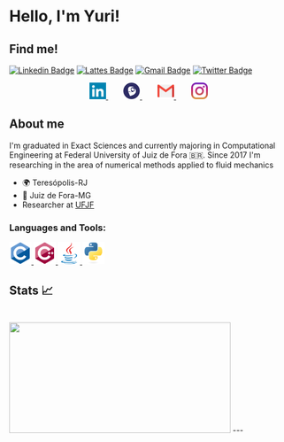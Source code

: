 # Hello, I'm Yuri!

## Find me!
[![Linkedin Badge](https://img.shields.io/badge/-LinkedIn-blue?style=flat-square&logo=Linkedin&logoColor=white&link=https://www.linkedin.com/in/yurircorrea/)](https://www.linkedin.com/in/yurircorrea/)
[![Lattes Badge](https://img.shields.io/badge/-Lattes-black?style=flat-square&logo=Lattes&logoColor=white&link=https://http://lattes.cnpq.br/8888890033493612/)](http://lattes.cnpq.br/8888890033493612/)
[![Gmail Badge](https://img.shields.io/badge/-Gmail-FF0000?style=flat-square&logo=Gmail&logoColor=white&link=mailto:correa.yuri@engenharia.ufjf.br)](mailto:correa.yuri@engenharia.ufjf.br)
[![Twitter Badge](https://img.shields.io/badge/-Instagram-C13584?style=flat-square&labelColor=C13584&logo=instagram&logoColor=white&link=https://instagram.com/rcytrewq)](https://instagram.com/rcytrewq)



<div align="center">
<a href="https://www.linkedin.com/in/yuricorrea/" target="_blank">
<img height="30" alt="LinkedIn" src="./public/linkedin.png"/>
</a>
  &nbsp;&nbsp;&nbsp;&nbsp;&nbsp;&nbsp;
<a target="_blank" href="http://lattes.cnpq.br/8888890033493612" target="_blank">
    <img alt="Email" height="30" src="./public/lattes.png"/>
</a>
&nbsp;&nbsp;&nbsp;&nbsp;&nbsp;&nbsp;
<a target="_blank" href="mailto:correa.yuri@engenharia.ufjf.br" target="_blank">
    <img alt="Email" height="30" src="./public/gmail.png"/>
</a>
&nbsp;&nbsp;&nbsp;&nbsp;&nbsp;&nbsp;
<a href="https://www.instagram.com/rcytrewq/" target="_blank">
<img height="30" alt="Instagram" src="./public/instagram.png"/>
</a>
</div>

## About me
I'm graduated in Exact Sciences and currently majoring in Computational Engineering at Federal University of Juiz de Fora 🇧🇷.
Since 2017 I'm researching in the area of ​​numerical methods applied to fluid mechanics

- 🌍 Teresópolis-RJ
- 📍 Juiz de Fora-MG
- Researcher at [UFJF](https://www2.ufjf.br/ufjf/)

<h3 align="left">Languages and Tools:</h3>
<p align="left"> <a href="https://www.cprogramming.com/" target="_blank"> <img src="https://raw.githubusercontent.com/devicons/devicon/master/icons/c/c-original.svg" alt="c" width="40" height="40"/> </a> <a href="https://www.w3schools.com/cpp/" target="_blank"> <img src="https://raw.githubusercontent.com/devicons/devicon/master/icons/cplusplus/cplusplus-original.svg" alt="cplusplus" width="40" height="40"/> </a> <a href="https://www.java.com" target="_blank"> <img src="https://raw.githubusercontent.com/devicons/devicon/master/icons/java/java-original.svg" alt="java" width="40" height="40"/> </a> <a href="https://www.python.org" target="_blank"> <img src="https://raw.githubusercontent.com/devicons/devicon/master/icons/python/python-original.svg" alt="python" width="40" height="40"/> </a> </p>

## Stats 📈
<img src="https://github-readme-stats.vercel.app/api/top-langs/?username=rcytrewq&layout=compact&theme=dark" width="400px" height="200px" style="margin-top: 20px"/>
---
